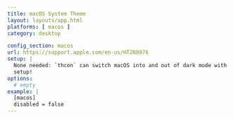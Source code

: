 ```yaml
---
title: macOS System Theme
layout: layouts/app.html
platforms: [ macos ]
category: desktop

config_section: macos
url: https://support.apple.com/en-us/HT208976
setup: |
  None needed: `thcon` can switch macOS into and out of dark mode with no
  setup!
options:
  # empty
example: |
  [macos]
  disabled = false
---
```

